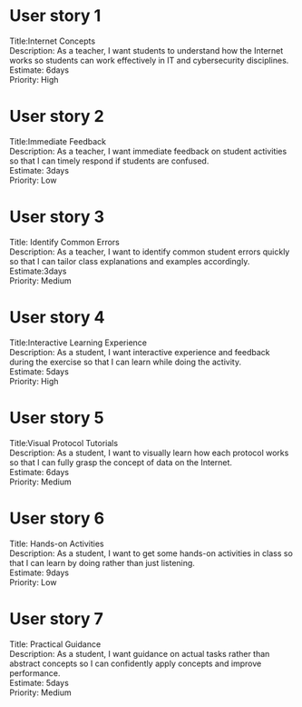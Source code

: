 # User story 1 
Title:Internet Concepts  
Description: As a teacher, I want students to understand how the Internet works so students can work effectively in IT and cybersecurity disciplines.  
Estimate: 6days    
Priority: High

# User story 2
Title:Immediate Feedback  
Description: As a teacher, I want immediate feedback on student activities so that I can timely respond if students are confused.  
Estimate: 3days    
Priority: Low

# User story 3 
Title: Identify Common Errors  
Description: As a teacher, I want to identify common student errors quickly so that I can tailor class explanations and examples accordingly.  
Estimate:3days    
Priority: Medium

# User story 4 
Title:Interactive Learning Experience  
Description: As a student, I want interactive experience and feedback during the exercise so that I can learn while doing the activity.  
Estimate: 5days    
Priority: High

# User story 5 
Title:Visual Protocol Tutorials  
Description: As a student, I want to visually learn how each protocol works so that I can fully grasp the concept of data on the Internet.  
Estimate: 6days    
Priority: Medium

# User story 6
Title: Hands-on Activities  
Description: As a student, I want to get some hands-on activities in class so that I can learn by doing rather than just listening.  
Estimate: 9days    
Priority: Low

# User story 7 
Title: Practical Guidance  
Description: As a student, I want guidance on actual tasks rather than abstract concepts so I can confidently apply concepts and improve performance.  
Estimate: 5days    
Priority: Medium
